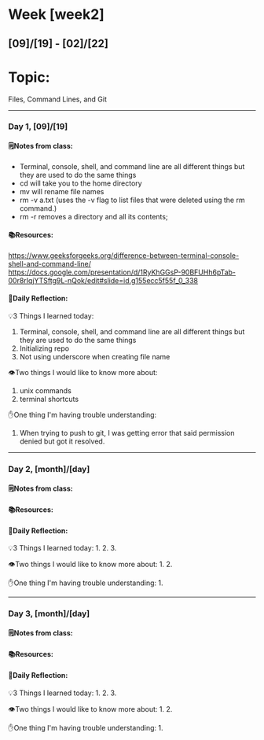 # Week [week2]
## [09]/[19] - [02]/[22]

# Topic:
Files, Command Lines, and Git 
___

### Day 1, [09]/[19]

#### 🗒️Notes from class:
- Terminal, console, shell, and command line are all different things but they are used to do the same things
- cd will take you to the home directory 
- mv will rename file names
- rm -v a.txt (uses the -v flag to list files that were deleted using the rm command.)
- rm -r removes a directory and all its contents; 

#### 📚Resources:
https://www.geeksforgeeks.org/difference-between-terminal-console-shell-and-command-line/
https://docs.google.com/presentation/d/1RyKhGGsP-90BFUHh6pTab-00r8rIqjYTSftg9L-nQok/edit#slide=id.g155ecc5f55f_0_338 


#### 💭Daily Reflection:

💡3 Things I learned today:
1. Terminal, console, shell, and command line are all different things but they are used to do the same things
2. Initializing repo
3. Not using underscore when creating file name

👁️Two things I would like to know more about:
1. unix commands
2. terminal shortcuts 

✋One thing I'm having trouble understanding:
1. When trying to push to git, I was getting error that said permission denied but got it resolved. 


___

### Day 2, [month]/[day] 

#### 🗒️Notes from class:

#### 📚Resources:


#### 💭Daily Reflection:

💡3 Things I learned today:
1. 
2. 
3. 

👁️Two things I would like to know more about:
1. 
2. 

✋One thing I'm having trouble understanding:
1. 

___

### Day 3, [month]/[day]
#### 🗒️Notes from class:

#### 📚Resources:


#### 💭Daily Reflection:

💡3 Things I learned today:
1. 
2. 
3. 

👁️Two things I would like to know more about:
1. 
2. 

✋One thing I'm having trouble understanding:
1. 
 

